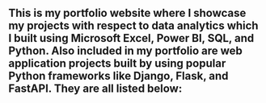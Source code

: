 ## This is my portfolio website where I showcase my projects with respect to data analytics which I built using Microsoft Excel, Power BI, SQL, and Python. Also included in my portfolio are web application projects built by using popular Python frameworks like Django, Flask, and FastAPI. They are all listed below:
